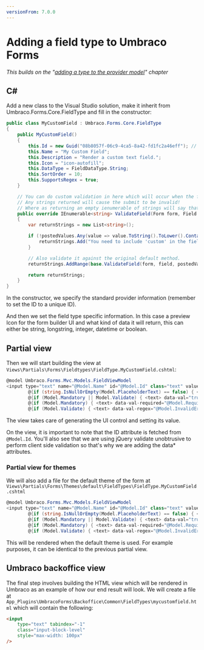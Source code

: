```yaml
---
versionFrom: 7.0.0
---
```


# Adding a field type to Umbraco Forms #

*This builds on the "[adding a type to the provider model](Adding-a-Type.md)" chapter*

## C#

Add a new class to the Visual Studio solution, make it inherit from Umbraco.Forms.Core.FieldType and fill in the constructor:

```csharp
public class MyCustomField : Umbraco.Forms.Core.FieldType
{
    public MyCustomField()
    {
        this.Id = new Guid("08b8057f-06c9-4ca5-8a42-fd1fc2a46eff"); // Replace this!
        this.Name = "My Custom Field";
        this.Description = "Render a custom text field.";
        this.Icon = "icon-autofill";
        this.DataType = FieldDataType.String;
        this.SortOrder = 10;
        this.SupportsRegex = true;
    }

    // You can do custom validation in here which will occur when the form is submitted.
    // Any strings returned will cause the submit to be invalid!
    // Where as returning an empty ienumerable of strings will say that it's okay.
    public override IEnumerable<string> ValidateField(Form form, Field field, IEnumerable<object> postedValues, HttpContextBase context, IFormStorage formStorage)
    {
        var returnStrings = new List<string>();

        if (!postedValues.Any(value => value.ToString().ToLower().Contains("custom"))) {
            returnStrings.Add("You need to include 'custom' in the field!");
        }

        // Also validate it against the original default method.
        returnStrings.AddRange(base.ValidateField(form, field, postedValues, context, formStorage));

        return returnStrings;
    }
}
```

In the constructor, we specify the standard provider information (remember to set the ID to a unique ID).

And then we set the field type specific information. In this case a preview Icon for the form builder UI and what kind of data it will return, this can either be string, longstring, integer, datetime or boolean.

## Partial view

Then we will start building the view at `Views\Partials\Forms\Fieldtypes\FieldType.MyCustomField.cshtml`:

```csharp
@model Umbraco.Forms.Mvc.Models.FieldViewModel
<input type="text" name="@Model.Name" id="@Model.Id" class="text" value="@Model.Value" maxlength="500"
        @{if (string.IsNullOrEmpty(Model.PlaceholderText) == false) { <text> placeholder="@Model.PlaceholderText" </text> }}
        @{if (Model.Mandatory || Model.Validate) { <text> data-val="true" </text> }}
        @{if (Model.Mandatory) { <text> data-val-required="@Model.RequiredErrorMessage" </text> }}
        @{if (Model.Validate) { <text> data-val-regex="@Model.InvalidErrorMessage" data-regex="@Html.Raw(Model.Regex)" </text> }} />
```

The view takes care of generating the UI control and setting its value.

On the view, it is important to note that the ID attribute is fetched from `@Model.Id`. You'll also see that we are using jQuery validate unobtrusive to perform client side validation so that's why we are adding the data* attributes.

### Partial view for themes

We will also add a file for the default theme of the form at `Views\Partials\Forms\Themes\default\FieldTypes\FieldType.MyCustomField.cshtml` 

```csharp
@model Umbraco.Forms.Mvc.Models.FieldViewModel
<input type="text" name="@Model.Name" id="@Model.Id" class="text" value="@Model.Value" maxlength="500"
        @{if (string.IsNullOrEmpty(Model.PlaceholderText) == false) { <text> placeholder="@Model.PlaceholderText" </text> }}
        @{if (Model.Mandatory || Model.Validate) { <text> data-val="true" </text> }}
        @{if (Model.Mandatory) { <text> data-val-required="@Model.RequiredErrorMessage" </text> }}
        @{if (Model.Validate) { <text> data-val-regex="@Model.InvalidErrorMessage" data-regex="@Html.Raw(Model.Regex)" </text> }} />
```

This will be rendered when the default theme is used. For example purposes, it can be identical to the previous partial view.

## Umbraco backoffice view

The final step involves building the HTML view which will be rendered in Umbraco as an example of how our end result will look. We will create a file at `App_Plugins\UmbracoForms\Backoffice\Common\FieldTypes\mycustomfield.html` which will contain the following:

```html
<input
    type="text" tabindex="-1"
    class="input-block-level"
    style="max-width: 100px"
/>
```
